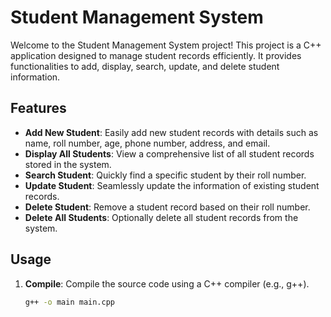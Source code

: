 # Student Management System

Welcome to the Student Management System project! This project is a C++ application designed to manage student records efficiently. It provides functionalities to add, display, search, update, and delete student information.

## Features

- **Add New Student**: Easily add new student records with details such as name, roll number, age, phone number, address, and email.
- **Display All Students**: View a comprehensive list of all student records stored in the system.
- **Search Student**: Quickly find a specific student by their roll number.
- **Update Student**: Seamlessly update the information of existing student records.
- **Delete Student**: Remove a student record based on their roll number.
- **Delete All Students**: Optionally delete all student records from the system.

## Usage

1. **Compile**: Compile the source code using a C++ compiler (e.g., g++).

   ```bash
   g++ -o main main.cpp



    
